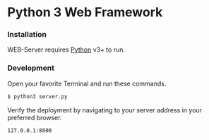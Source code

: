 # Python 3 Web Framework

### Installation

WEB-Server requires [Python](https://www.python.org/) v3+ to run.

### Development

Open your favorite Terminal and run these commands.

```sh
$ python3 server.py
```

Verify the deployment by navigating to your server address in your preferred browser.

```sh
127.0.0.1:8000
```
